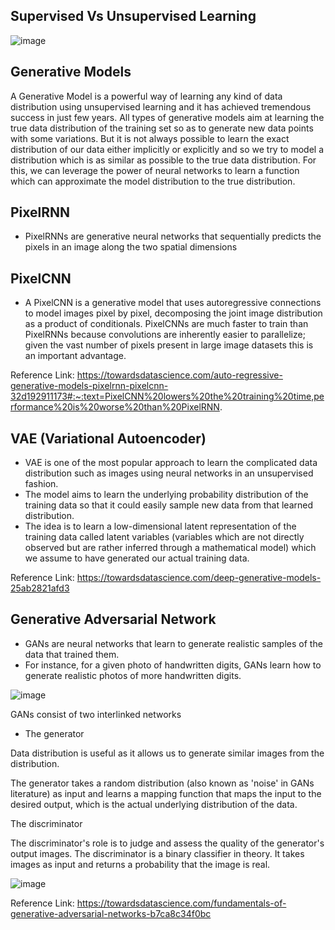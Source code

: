 ## Supervised Vs Unsupervised Learning

![image](https://user-images.githubusercontent.com/41963640/171550192-224d0bc5-d372-4152-aa19-7a16ae587c0f.png)



## Generative Models

A Generative Model is a powerful way of learning any kind of data distribution using unsupervised learning and it has achieved tremendous success in just few years. All types of generative models aim at learning the true data distribution of the training set so as to generate new data points with some variations. But it is not always possible to learn the exact distribution of our data either implicitly or explicitly and so we try to model a distribution which is as similar as possible to the true data distribution. For this, we can leverage the power of neural networks to learn a function which can approximate the model distribution to the true distribution.

## PixelRNN

- PixelRNNs are generative neural networks that sequentially predicts the pixels in an image along the two spatial dimensions


## PixelCNN

- A PixelCNN is a generative model that uses autoregressive connections to model images pixel by pixel, decomposing the joint image distribution as a product of conditionals. PixelCNNs are much faster to train than PixelRNNs because convolutions are inherently easier to parallelize; given the vast number of pixels present in large image datasets this is an important advantage.


Reference Link: https://towardsdatascience.com/auto-regressive-generative-models-pixelrnn-pixelcnn-32d192911173#:~:text=PixelCNN%20lowers%20the%20training%20time,performance%20is%20worse%20than%20PixelRNN.


## VAE (Variational Autoencoder)

- VAE is one of the most popular approach to learn the complicated data distribution such as images using neural networks in an unsupervised fashion. 
- The model aims to learn the underlying probability distribution of the training data so that it could easily sample new data from that learned distribution. 
- The idea is to learn a low-dimensional latent representation of the training data called latent variables (variables which are not directly observed but are rather inferred through a mathematical model) which we assume to have generated our actual training data.

Reference Link: https://towardsdatascience.com/deep-generative-models-25ab2821afd3

## Generative Adversarial Network

- GANs are neural networks that learn to generate realistic samples of the data that trained them.
- For instance, for a given photo of handwritten digits, GANs learn how to generate realistic photos of more handwritten digits.

![image](https://user-images.githubusercontent.com/41963640/171549135-757967aa-bdd8-4eef-9759-c105e6a34fc7.png)


GANs consist of two interlinked networks

- The generator 

Data distribution is useful as it allows us to generate similar images from the distribution.

The generator takes a random distribution (also known as 'noise' in GANs literature) as input and learns a mapping function that maps the input to the desired output, which is the actual underlying distribution of the data.


The discriminator

The discriminator's role is to judge and assess the quality of the generator's output images. The discriminator is a binary classifier in theory. It takes images as input and returns a probability that the image is real.

![image](https://user-images.githubusercontent.com/41963640/171549151-8089ab0a-f552-4271-8b46-072d59c7da7e.png)


Reference Link: https://towardsdatascience.com/fundamentals-of-generative-adversarial-networks-b7ca8c34f0bc



